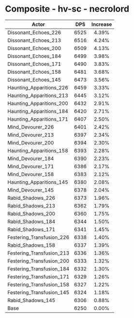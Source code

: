# Composite - hv-sc - necrolord
| Actor | DPS | Increase |
|---|:---:|:---:|
|Dissonant_Echoes_226|6525|4.39%|
|Dissonant_Echoes_213|6516|4.24%|
|Dissonant_Echoes_200|6509|4.13%|
|Dissonant_Echoes_184|6499|3.98%|
|Dissonant_Echoes_171|6490|3.83%|
|Dissonant_Echoes_158|6481|3.68%|
|Dissonant_Echoes_145|6473|3.56%|
|Haunting_Apparitions_226|6459|3.33%|
|Haunting_Apparitions_213|6445|3.12%|
|Haunting_Apparitions_200|6432|2.91%|
|Haunting_Apparitions_184|6420|2.71%|
|Haunting_Apparitions_171|6407|2.50%|
|Mind_Devourer_226|6401|2.42%|
|Mind_Devourer_213|6397|2.34%|
|Mind_Devourer_200|6394|2.30%|
|Haunting_Apparitions_158|6393|2.28%|
|Mind_Devourer_184|6390|2.23%|
|Mind_Devourer_171|6386|2.17%|
|Mind_Devourer_158|6383|2.12%|
|Haunting_Apparitions_145|6380|2.08%|
|Mind_Devourer_145|6378|2.04%|
|Rabid_Shadows_226|6373|1.96%|
|Rabid_Shadows_213|6362|1.79%|
|Rabid_Shadows_200|6360|1.75%|
|Rabid_Shadows_184|6344|1.50%|
|Rabid_Shadows_171|6341|1.45%|
|Festering_Transfusion_226|6338|1.40%|
|Rabid_Shadows_158|6337|1.39%|
|Festering_Transfusion_213|6336|1.36%|
|Festering_Transfusion_200|6333|1.32%|
|Festering_Transfusion_184|6332|1.30%|
|Festering_Transfusion_171|6329|1.26%|
|Festering_Transfusion_158|6327|1.22%|
|Festering_Transfusion_145|6324|1.18%|
|Rabid_Shadows_145|6306|0.88%|
|Base|6250|0.00%|
